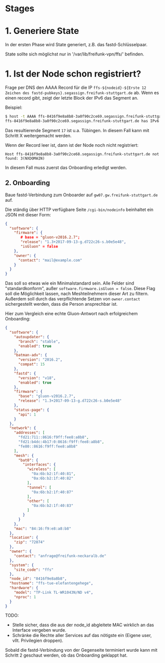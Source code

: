 # Stages

# 1. Generiere State

In der ersten Phase wird State generiert, z.B. das fastd-Schlüsselpaar.

State sollte sich möglichst nur in '/var/lib/freifunk-vpn/ffs/' befinden.

# 1. Ist der Node schon registriert?

Frage per DNS den AAAA Record für die IP `ffs-${nodeid}-${Erste 12 Zeichen des fastd-pubkeys}.segassign.freifunk-stuttgart.de` ab. Wenn es einen record gibt, zeigt der letzte Block der IPv6 das Segment an.

Beispiel:

```sh
$ host -t AAAA ffs-8416f9e8a8b8-3a0f90c2ce69.segassign.freifunk-stuttgart.de
ffs-8416f9e8a8b8-3a0f90c2ce69.segassign.freifunk-stuttgart.de has IPv6 address 2001:2:0:711::17
```

Das resultierende Segment `17` ist u.a. Tübingen. In diesem Fall kann mit Schritt X weitergemacht werden.

Wenn der Record leer ist, dann ist der Node noch nicht registriert:

``
Host ffs-8416f9e8a8b8-3a0f90c2ce68.segassign.freifunk-stuttgart.de not found: 3(NXDOMAIN)
``

In diesem Fall muss zuerst das Onboarding erledigt werden.

## 2. Onboarding

Baue fastd-Verbindung zum Onboarder auf `gw07.gw.freifunk-stuttgart.de` auf.

Die ständig über HTTP verfügbare Seite `/cgi-bin/nodeinfo` beinhaltet ein JSON mit dieser Form:

```json
{
  "software": {
    "firmware": {
       # base = "gluon-v2016.2.7";
       "release": "1.3+2017-09-13-g.d722c26-s.b0e5e48",
       "isGluon" = false
    },
    "owner": {
      "contact": "mail@example.com"
    }
  }
}
```
Das soll so etwas wie ein Minimalstandard sein. Alle Felder sind "standardkonform", außer `software.firmware.isGluon = false`. Diese Flag soll die Möglichkeit lassen, nach Meshteilnehmern dieser Art zu filtern. Außerdem soll durch das verpflichtende Setzen von `owner.contact` sichergestellt werden, dass die Person ansprechbar ist.

Hier zum Vergleich eine echte Gluon-Antwort nach erfolgreichem Onboarding:

```json
{
  "software": {
    "autoupdater": {
      "branch": "stable",
      "enabled": true
    },
    "batman-adv": {
      "version": "2016.2",
      "compat": 15
    },
    "fastd": {
      "version": "v18",
      "enabled": true
    },
    "firmware": {
      "base": "gluon-v2016.2.7",
      "release": "1.3+2017-09-13-g.d722c26-s.b0e5e48"
    },
    "status-page": {
      "api": 1
    }
  },
  "network": {
    "addresses": [
      "fd21:711::8616:f9ff:fee8:a8b8",
      "fd21:b4dc:4b17:0:8616:f9ff:fee8:a8b8",
      "fe80::8616:f9ff:fee8:a8b8"
    ],
    "mesh": {
      "bat0": {
        "interfaces": {
          "wireless": [
            "0a:6b:b2:1f:40:81",
            "0a:6b:b2:1f:40:82"
          ],
          "tunnel": [
            "0a:6b:b2:1f:40:87"
          ],
          "other": [
            "0a:6b:b2:1f:40:83"
          ]
        }
      }
    },
    "mac": "84:16:f9:e8:a8:b8"
  },
  "location": {
    "zip": "72074"
  },
  "owner": {
    "contact": "anfrage@freifunk-neckaralb.de"
  },
  "system": {
    "site_code": "ffs"
  },
  "node_id": "8416f9e8a8b8",
  "hostname": "ffs-tue-elefantengehege",
  "hardware": {
    "model": "TP-Link TL-WR1043N/ND v4",
    "nproc": 1
  }
}
```

TODO:

* Stelle sicher, dass die aus der node\_id abgleitete MAC wirklich an das Interface vergeben wurde.
* Schränke die Rechte aller Services auf das nötigste ein (Eigene user, vllt. Privilegien droppen).




Sobald die fastd-Verbindung von der Gegenseite terminiert wurde kann mit Schritt 2 geschaut werden, ob das Onboarding geklappt hat.
